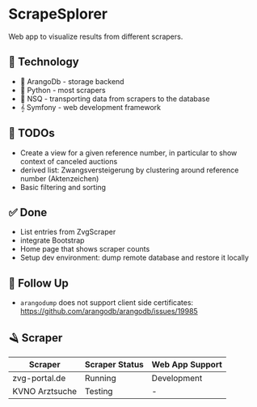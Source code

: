 # ScrapeSplorer

Web app to visualize results from different scrapers.

## 🚀 Technology

* 🥑 ArangoDb - storage backend
* 🐍 Python - most scrapers
* 👥 NSQ - transporting data from scrapers to the database
* 𝄞 Symfony - web development framework

## 📝 TODOs

* Create a view for a given reference number, in particular to show context of canceled auctions
* derived list: Zwangsversteigerung by clustering around reference number (Aktenzeichen)
* Basic filtering and sorting

## ✅ Done

* List entries from ZvgScraper
* integrate Bootstrap
* Home page that shows scraper counts
* Setup dev environment: dump remote database and restore it locally
 
## 🔄 Follow Up

* `arangodump` does not support client side certificates: https://github.com/arangodb/arangodb/issues/19985

## 🪒 Scraper

| Scraper        | Scraper Status | Web App Support |
|----------------|----------------|-----------------|
| zvg-portal.de  | Running        | Development     |
| KVNO Arztsuche | Testing        | -               |
